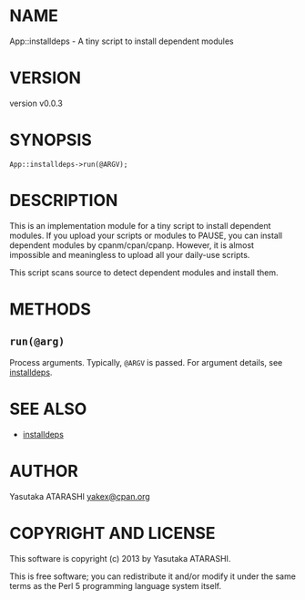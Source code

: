 # NAME

App::installdeps - A tiny script to install dependent modules

# VERSION

version v0.0.3

# SYNOPSIS

    App::installdeps->run(@ARGV);

# DESCRIPTION

This is an implementation module for a tiny script to install dependent modules.
If you upload your scripts or modules to PAUSE, you can install dependent modules by cpanm/cpan/cpanp.
However, it is almost impossible and meaningless to upload all your daily-use scripts.

This script scans source to detect dependent modules and install them.

# METHODS

## `run(@arg)`

Process arguments. Typically, `@ARGV` is passed. For argument details, see [installdeps](https://metacpan.org/pod/installdeps).

# SEE ALSO

- [installdeps](https://metacpan.org/pod/installdeps)

# AUTHOR

Yasutaka ATARASHI <yakex@cpan.org>

# COPYRIGHT AND LICENSE

This software is copyright (c) 2013 by Yasutaka ATARASHI.

This is free software; you can redistribute it and/or modify it under
the same terms as the Perl 5 programming language system itself.
